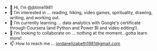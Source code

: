 - 👋 Hi, I’m @jbtime1981
- 👀 I’m interested in ... reading, hiking, video games, spirituality, drawing, writing, and working out.
- 🌱 I’m currently learning ... data analytics with Google's certificate through Coursera (and Python and Power BI and video editing!).
- 💞️ I’m looking to collaborate on ... nothing at the moment...gotta learn more!
- 📫 How to reach me ... jordanelizabeth1981@gmail.com

<!---
jbtime1981/jbtime1981 is a ✨ special ✨ repository because its `README.md` (this file) appears on your GitHub profile.
You can click the Preview link to take a look at your changes.
--->
